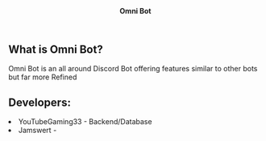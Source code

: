 <!DOCTYPE html>
<html lang="en">

<body>
    <header>
        <strong>Omni Bot</strong>
    </header>
<section>
    <h2>What is Omni Bot?</h2>
    <p>Omni Bot is an all around Discord Bot offering features similar to other bots but far more Refined</p>
</section>
<section>
    <h2>Developers:</h2>
    <ui>
        <li>YouTubeGaming33 - Backend/Database</li>
        <li>Jamswert - </li>
    </ui>
</section>
</body>
